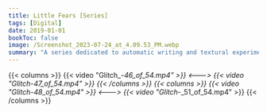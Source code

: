 ```yaml
---
title: Little Fears [Series]
tags: [Digital]
date: 2019-01-01
bookToc: false
image: /Screenshot_2023-07-24_at_4.09.53_PM.webp
summary: "A series dedicated to automatic writing and textural experiments."
---
```


{{< columns >}}
{{< video "Glitch_-_46_of_54.mp4" >}}
<--->
{{< video "Glitch_-_47_of_54.mp4" >}}
{{< /columns >}}
{{< columns >}}
{{< video "Glitch_-_48_of_54.mp4" >}}
<--->
{{< video "Glitch_-_51_of_54.mp4" >}}
{{< /columns >}}